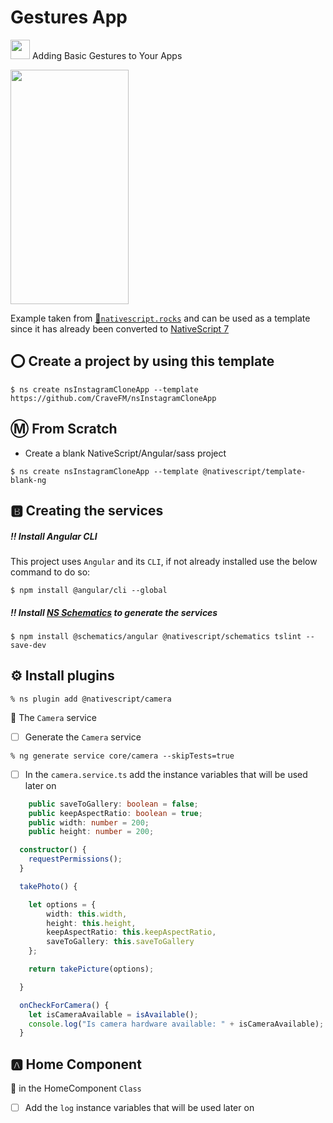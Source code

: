# Gestures App

[<img src="https://github.com/angular/angular/blob/master/aio/src/assets/images/logos/angular/angular.png" width="31" height="31"></img>](https://play.nativescript.org/?template=play-ng&id=Wh9rvG&v=49) Adding Basic Gestures to Your Apps

[<img src="https://raw.githubusercontent.com/NativeScript/code-samples/master/screens/instaclone.gif" width="189" height="375"></img>](https://play.nativescript.org/?template=play-ng&id=QMY4lW&v=2)

Example taken from [:bookmark:`nativescript.rocks`](https://plugins.nativescript.rocks/samples) and can be used as a template since it has already been converted to [NativeScript 7](https://nativescript.org/blog/nativescript-7-announcement)

## :o: Create a project by using this template

```
$ ns create nsInstagramCloneApp --template https://github.com/CraveFM/nsInstagramCloneApp
```


## :m: From Scratch

* Create a blank NativeScript/Angular/sass project

```
$ ns create nsInstagramCloneApp --template @nativescript/template-blank-ng
```


## :b: Creating the services

##### :bangbang: Install Angular CLI

This project uses `Angular` and its `CLI`, if not already installed use the below command to do so:

```
$ npm install @angular/cli --global
```

##### :bangbang: Install [NS Schematics](https://github.com/CollegeBoreal/Tutoriels/blob/master/W.Web/T.NativeScript/Schematics.md) to generate the services

```
$ npm install @schematics/angular @nativescript/schematics tslint --save-dev
```

## :gear: Install plugins

```
% ns plugin add @nativescript/camera
```


:pushpin: The `Camera` service

- [ ] Generate the `Camera` service

```
% ng generate service core/camera --skipTests=true 
```

- [ ] In the `camera.service.ts` add the instance variables that will be used later on

```typescript
    public saveToGallery: boolean = false;
    public keepAspectRatio: boolean = true;
    public width: number = 200;
    public height: number = 200;
```

```typescript
  constructor() { 
    requestPermissions();
  }
```

```typescript
  takePhoto() {

    let options = {
        width: this.width,
        height: this.height,
        keepAspectRatio: this.keepAspectRatio,
        saveToGallery: this.saveToGallery
    };

    return takePicture(options);

  }
```

```typescript
  onCheckForCamera() {
    let isCameraAvailable = isAvailable();
    console.log("Is camera hardware available: " + isCameraAvailable);
  }
```


## :a: Home Component

:round_pushpin: in the HomeComponent `Class`

- [ ] Add the `log` instance variables that will be used later on



